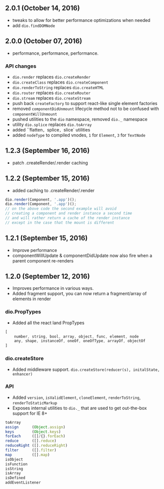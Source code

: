 ## 2.0.1 (October 14, 2016)

- tweaks to allow for better performance optimizations when needed
- add `dio.findDOMNode`

## 2.0.0 (October 07, 2016)

- performance, performance, performance.

### API changes

- `dio.render` replaces `dio.createRender`
- `dio.createClass` replaces `dio.createComponent`
- `dio.renderToString` replaces `dio.createHTML`
- `dio.router` replaces `dio.createRouter`
- `dio.stream` replaces `dio.createStream`
- push back `createFactory` to support react-like single element factories
- removed `componentDidUnmount` lifecycle method not to be confused with `componentWillUnmount`
- pushed utilities to the `dio` namespace, removed `dio._` namespace
- utility `dio.splice` replaces `dio.toArray`
- added ``flatten`, `splice`, `slice` utilities
- added `nodeType` to compiled vnodes, `1` for `Element`, `3` for `TextNode`

## 1.2.3 (September 16, 2016)

- patch .createRender/.render caching

## 1.2.2 (September 15, 2016)

- added caching to .createRender/.render

```javascript
dio.render(Component, '.app')();
dio.render(Component, '.app')();
// on the above code the second example will avoid 
// creating a component and render instance a second time
// and will rather return a cache of the render instance
// except in the case that the mount is different
```

## 1.2.1 (September 15, 2016)

- Improve performance
- componentWillUpdate & componentDidUpdate now also fire when a parent component re-renders

## 1.2.0 (September 12, 2016)

- Improves performance in various ways.
- Added fragment support, you can now return a fragment/array of elements in render

### dio.PropTypes

- Added all the react land PropTypes

```javascript
[
	number, string, bool, array, object, func, element, node
	any, shape, instanceOf, oneOf, oneOfType, arrayOf, objectOf
]
```

### dio.createStore

- Added middleware support. `dio.createStore(reducer(s), initalState, enhancer)`

### API

- Added `version`, `isValidElement`, `cloneElement`, `renderToString`, `renderToStaticMarkup`
- Exposes internal utilities to `dio._` that are used to get out-the-box support for IE 8+

``` javascript
toArray
assign      (Object.assign)
keys        (Object.keys)
forEach     ([]/{}.forEach)
reduce      ([].reduce)
reduceRight ([].reduceRight)
filter      ([].filter)
map         ([].map)
isObject
isFunction
isString
isArray
isDefined
addEventListener
```